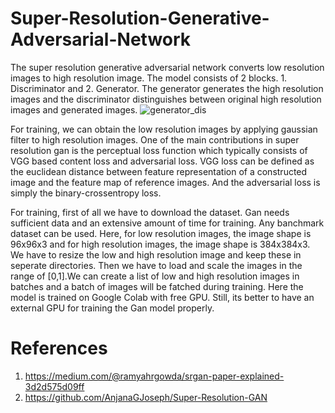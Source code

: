 # Super-Resolution-Generative-Adversarial-Network
The super resolution generative adversarial network converts low resolution images to high resolution image. The model consists of 2 blocks. 1. Discriminator and 2. Generator. The generator generates the high resolution images and the discriminator distinguishes between original high resolution images and generated images. ![generator_dis](https://user-images.githubusercontent.com/76652458/188276073-67470a6f-d406-4033-91ee-b816ea77c3ef.png)

For training, we can obtain the low resolution images by applying gaussian filter to high resolution images. One of the main contributions in super resolution gan is the perceptual 
loss function which typically consists of VGG based content loss and adversarial loss. VGG loss can be defined as the euclidean distance between feature representation of a 
constructed image and the feature map of reference images. And the adversarial loss is simply the binary-crossentropy loss. 

For training, first of all we have to download the dataset. Gan needs sufficient data and an extensive amount of time for training. Any banchmark dataset can be used. Here, for low resolution images, 
the image shape is 96x96x3 and for high resolution images, the image shape is 384x384x3. We have to resize the low and high resolution image and keep these in seperate directories. 
Then we have to load and scale the images in the range of [0,1].We can create a list of low and high resolution images in batches and a batch of images will be fatched during training. Here the model 
is trained on Google Colab with free GPU. Still, its better to have an external GPU for training the Gan model properly. 
# References 
1. https://medium.com/@ramyahrgowda/srgan-paper-explained-3d2d575d09ff
2. https://github.com/AnjanaGJoseph/Super-Resolution-GAN
